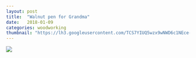 ```yaml
---
layout: post
title:  "Walnut pen for Grandma"
date:   2018-01-09
categories: woodworking
thumbnail: "https://lh3.googleusercontent.com/TCS7YIUQ5wzx9wNWD6c1NEce-5N6ez7S3VQAR0OWjIkU5GxfK8yHeqzsiPsFHpTDttAPAVnQgtI-2r39vKIbxqRaUwS_Ywr_vJmAeruu9_Q5h1WAoUlI1As2BODgEFTVpbq6BEz_rOfN4CtdFXQQVNgrNm0obgOPk3cqxfT7viyy6-GOJux3vEL2oUOIZctIcqM-XOGusOpine66h3HaiaqfM1rgyuY5o9niUVY93D38XFeNEtFfVV5vFKRIFXRnzpQN56-xJXkrBBuXUag45nQvAInZabN0xSGLPIGnfg9UbxGPNwFl3Tggx4FSK_D-EwJiftllcQ02nriXjht_6gO2N9-Da9Lcd0zRI2uxI2WHZMccHIRES45qqZ-MIGfGGlZUvTCQNLdoDFbDgp1ti4VOwdM9kQOA3KjZoo1GAG1NJDrxkwcm013k31TimyTP_q32CnBObRZhp8j5cwJSt7sZWfWRjr2_3AcnCzXj-1mnV1wGt0g9-zO1MN30oUQCkW9AbNjGktZJ6rgZ-0q1QMF0xK2P6Cofuz1hQZNXmcoxHzQbfgJhZf_2y-s0SijO0ZuUHOgb5ju08w2ScJcob8XhlNh6wjnU7AQz6nuLUaTk_i8EmjUakKFFN87JAX7caduvZdtC2nGhlz4Jh3H4L_m1U3BGZJEw=w1445-h963-no"
---
```


<img src="https://lh3.googleusercontent.com/TCS7YIUQ5wzx9wNWD6c1NEce-5N6ez7S3VQAR0OWjIkU5GxfK8yHeqzsiPsFHpTDttAPAVnQgtI-2r39vKIbxqRaUwS_Ywr_vJmAeruu9_Q5h1WAoUlI1As2BODgEFTVpbq6BEz_rOfN4CtdFXQQVNgrNm0obgOPk3cqxfT7viyy6-GOJux3vEL2oUOIZctIcqM-XOGusOpine66h3HaiaqfM1rgyuY5o9niUVY93D38XFeNEtFfVV5vFKRIFXRnzpQN56-xJXkrBBuXUag45nQvAInZabN0xSGLPIGnfg9UbxGPNwFl3Tggx4FSK_D-EwJiftllcQ02nriXjht_6gO2N9-Da9Lcd0zRI2uxI2WHZMccHIRES45qqZ-MIGfGGlZUvTCQNLdoDFbDgp1ti4VOwdM9kQOA3KjZoo1GAG1NJDrxkwcm013k31TimyTP_q32CnBObRZhp8j5cwJSt7sZWfWRjr2_3AcnCzXj-1mnV1wGt0g9-zO1MN30oUQCkW9AbNjGktZJ6rgZ-0q1QMF0xK2P6Cofuz1hQZNXmcoxHzQbfgJhZf_2y-s0SijO0ZuUHOgb5ju08w2ScJcob8XhlNh6wjnU7AQz6nuLUaTk_i8EmjUakKFFN87JAX7caduvZdtC2nGhlz4Jh3H4L_m1U3BGZJEw=w1445-h963-no">